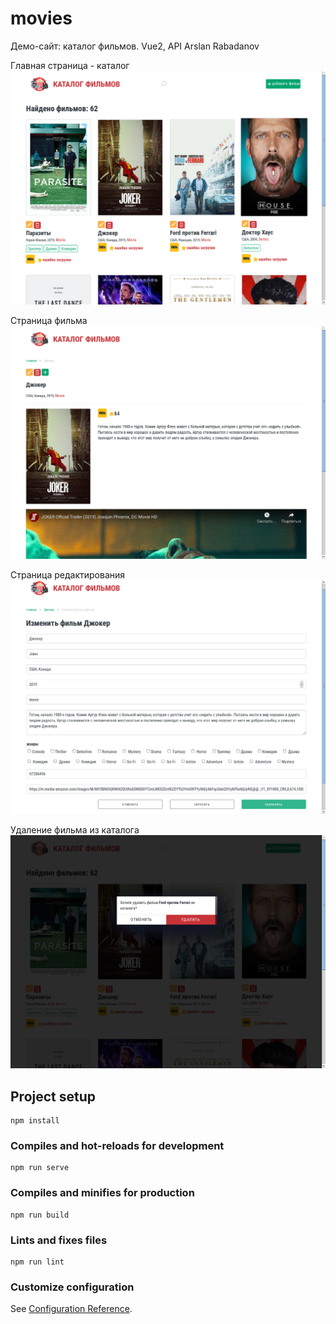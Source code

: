 # movies

Демо-сайт: каталог фильмов.
Vue2, API Arslan Rabadanov

Главная страница - каталог
![Image alt](https://github.com/iryfed/movies/raw/master/tmp/movies_01.png)

Страница фильма
![Image alt](https://github.com/iryfed/movies/raw/master/tmp/movies_02.png)

Страница редактирования
![Image alt](https://github.com/iryfed/movies/raw/master/tmp/movies_03.png)

Удаление фильма из каталога
![Image alt](https://github.com/iryfed/movies/raw/master/tmp/movies_04.png)

## Project setup
```
npm install
```

### Compiles and hot-reloads for development
```
npm run serve
```

### Compiles and minifies for production
```
npm run build
```

### Lints and fixes files
```
npm run lint
```

### Customize configuration
See [Configuration Reference](https://cli.vuejs.org/config/).
